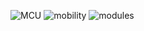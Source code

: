 ![MCU](https://img.shields.io/badge/MCU-esp32-blue)
![mobility](https://img.shields.io/badge/Mobility-α_1.8.2-success) ![modules](https://img.shields.io/badge/Modules-α1.0.1-success)

